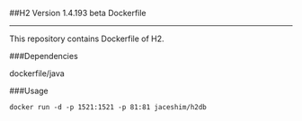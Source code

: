 ##H2 Version 1.4.193 beta Dockerfile

---

This repository contains Dockerfile of H2.

###Dependencies

dockerfile/java

###Usage

    docker run -d -p 1521:1521 -p 81:81 jaceshim/h2db

